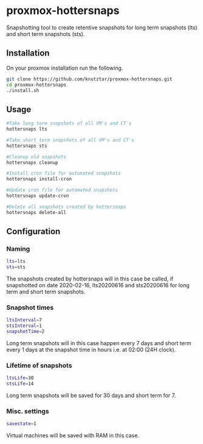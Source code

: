 # proxmox-hottersnaps
Snapshotting tool to create retentive snapshots for long term snapshots (lts) and short term snapshots (sts).

## Installation
On your proxmox installation run the following.
```bash
git clone https://github.com/knutztar/proxmox-hottersnaps.git
cd proxmox-hottersnaps
./install.sh
```

## Usage
```bash
#Take long term snapshots of all VM's and CT's
hottersnaps lts

#Take short term snapshots of all VM's and CT's
hottersnaps sts

#Cleanup old snapshots
hottersnaps cleanup

#Install cron file for automated snapshots
hottersnaps install-cron

#Update cron file for automated snapshots
hottersnaps update-cron

#Delete all snapshots created by hottersnaps
hottersnaps delete-all
```

## Configuration

### Naming
```bash
lts=lts
sts=sts
```
The snapshots created by hottersnaps will in this case be called, if snapshotted on date 2020-02-16, lts20200616 and sts20200616 for long term and short term snapshots. 

### Snapshot times
```bash
ltsInterval=7
stsInterval=1
snapshotTime=2
```
Long term snapshots will in this case happen every 7 days and short term every 1 days at the snapshot time in hours i.e. at 02:00 (24H clock).

### Lifetime of snapshots
```bash
ltsLife=30
stsLife=14
```
Long term snapshots will be saved for 30 days and short term for 7.

### Misc. settings
```bash
savestate=1
```
Virtual machines will be saved with RAM in this case. 
